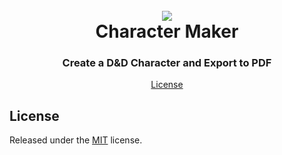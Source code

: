<h1 align="center">
  <br>
  <a href="https://github.com/bnejy/character-maker"><img src="https://ss.penpow.dev/i/YJRBq5.png"></a>
  <br>
  Character Maker
  <br>
</h1>

<h3 align=center>Create a D&D Character and Export to PDF</a></h3>

<p align="center">
  <a href="#license">License</a>
</p>

## License

Released under the [MIT](LICENSE) license.
